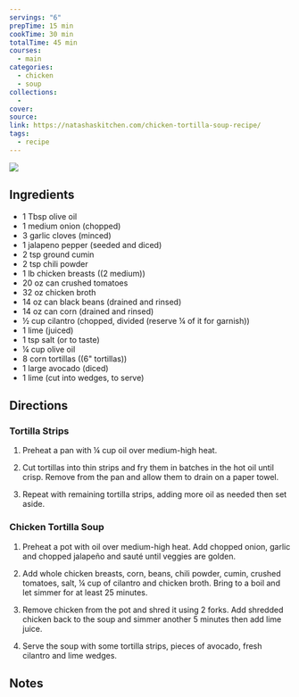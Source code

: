 ```yaml
---
servings: "6"
prepTime: 15 min
cookTime: 30 min
totalTime: 45 min
courses:
  - main
categories:
  - chicken
  - soup
collections:
  -
cover:
source:
link: https://natashaskitchen.com/chicken-tortilla-soup-recipe/
tags:
  - recipe
---
```


![](Extras/Attachments/chickenTortillaSoup.png)


## Ingredients

- 1 Tbsp olive oil
- 1 medium onion (chopped)
- 3 garlic cloves (minced)
- 1 jalapeno pepper (seeded and diced)
- 2 tsp ground cumin
- 2 tsp chili powder
- 1 lb chicken breasts ((2 medium))
- 20 oz can crushed tomatoes
- 32 oz chicken broth
- 14 oz can black beans (drained and rinsed)
- 14 oz can corn (drained and rinsed)
- ½ cup cilantro (chopped, divided (reserve ¼ of it for garnish))
- 1 lime (juiced)
- 1 tsp salt (or to taste)
- ¼ cup olive oil
- 8 corn tortillas ((6" tortillas))
- 1 large avocado (diced)
- 1 lime (cut into wedges, to serve)


## Directions

### Tortilla Strips

1. Preheat a pan with ¼ cup oil over medium-high heat.

2. Cut tortillas into thin strips and fry them in batches in the hot oil until crisp. Remove from the pan and allow them to drain on a paper towel.

3. Repeat with remaining tortilla strips, adding more oil as needed then set aside.

### Chicken Tortilla Soup

1. Preheat a pot with oil over medium-high heat. Add chopped onion, garlic and chopped jalapeño and sauté until veggies are golden.

2. Add whole chicken breasts, corn, beans, chili powder, cumin, crushed tomatoes, salt, ¼ cup of cilantro and chicken broth. Bring to a boil and let simmer for at least 25 minutes.

3. Remove chicken from the pot and shred it using 2 forks. Add shredded chicken back to the soup and simmer another 5 minutes then add lime juice.

4. Serve the soup with some tortilla strips, pieces of avocado, fresh cilantro and lime wedges.


## Notes